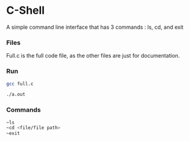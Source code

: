 # C-Shell
A simple command line interface that has 3 commands : ls, cd, and exit 

### Files 

Full.c is the full code file, as the other files are just for documentation. 

### Run 


```bash
gcc full.c 
```
```bash
./a.out 
```

### Commands

```bash
~ls 
~cd <file/file path>
~exit 

```
 
